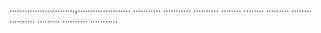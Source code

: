 ..........................,.....................
...........
...........
..........
........
........
.........
........
..........
.........
..........
...........
